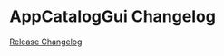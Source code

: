 # AppCatalogGui Changelog

[Release Changelog](https://github.com/spryker/app-catalog-gui/releases)

